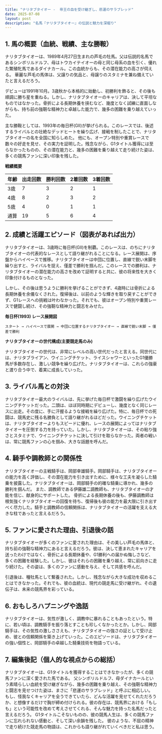 ```yaml
---
title: "ナリタブタイオー -  帝王の血を受け継ぎし、悲運のサラブレッド"
date: 2025-07-08
layout: post
description: "名馬『ナリタブタイオー』の伝説と魅力を深堀り"
---
```


## 1. 馬の概要（血統、戦績、主な勝鞍）

ナリタブタイオーは、1989年4月27日生まれの芦毛の牡馬。父は伝説的名馬であるシンボリルドルフ、母はトウカイテイオーの母と同じ母系の血を引く、優れた繁殖牝馬であるダイナカール。この血統からも、その潜在能力の高さが伺える。  華麗な芦毛の馬体は、父譲りの気品と、母譲りのスタミナを兼ね備えていたと言えるだろう。

デビューは1991年10月。3歳秋から本格的に始動し、初勝利を飾ると、その後も順調に勝ち星を重ねる。しかし、ナリタブタイオーのキャリアは、決して平坦なものではなかった。骨折による長期休養を挟むなど、幾度となく試練に直面しながらも、持ち前の強靭な精神力と卓越した能力で、幾多の困難を乗り越えていった。

主な勝鞍としては、1993年の毎日杯(GII)が挙げられる。このレースでは、後述するライバルとの壮絶なデッドヒートを繰り広げ、接戦を制したことで、ナリタブタイオーの名を全国に知らしめた。  他にも、オープン特別や重賞レースで数々の好走を見せ、その実力を証明した。残念ながら、G1タイトル獲得には至らなかったものの、その潜在能力と、幾多の困難を乗り越えて走り続けた姿は、多くの競馬ファンに深い印象を残した。

**戦績概要**

| 年齢 | 出走回数 | 勝利回数 | 2着回数 | 3着回数 |
|---|---|---|---|---|
| 3歳 | 7 | 3 | 2 | 1 |
| 4歳 | 8 | 2 | 3 | 2 |
| 5歳 | 4 | 0 | 1 | 1 |
| 通算 | 19 | 5 | 6 | 4 |


## 2. 成績と活躍エピソード（図表があれば出力）


ナリタブタイオーは、3歳時に毎日杯(GII)を制覇。このレースは、のちにナリタブタイオーの代表的なレースとして語り継がれることになる。レース展開は、序盤からハイペースで推移。ナリタブタイオーは中団に位置し、直線で鋭い末脚を繰り出すと、ライバルを捉え、僅差で勝利を掴んだ。このレースでの勝利は、ナリタブタイオーの潜在能力の高さを改めて証明すると共に、彼の将来性を大きく印象付けるものとなった。

しかし、その後は思うように勝利を挙げることができず、4歳時には骨折による長期休養を余儀なくされた。復帰後は、以前のような輝きを取り戻すことができず、G1レースへの挑戦は叶わなかった。それでも、彼はオープン特別や重賞レースで健闘し続け、その強靭な精神力と闘志をみせた。


**毎日杯(1993) レース展開図**

```
スタート → ハイペースで展開 → 中団に位置するナリタブタイオー → 直線で鋭い末脚 → 僅差で勝利
```

**ナリタブタイオーの世代構成(主要競走馬のみ)**

ナリタブタイオーの世代は、非常にレベルの高い世代だったと言える。同世代には、ナリタブライアン、ウイニングチケット、ライスシャワーといったG1優勝馬が多数存在し、激しい競争を繰り広げた。ナリタブタイオーは、これらの強豪と渡り合う中で、着実に成長していった。


## 3. ライバル馬との対決

ナリタブタイオー最大のライバルは、先に挙げた毎日杯で激闘を繰り広げたウイニングチケットだった。二頭は、ほぼ同時期にデビューし、幾度となく同じレースに出走。その度に、手に汗握るような接戦を繰り広げた。特に、毎日杯での死闘は、競馬史に残る名勝負として語り継がれるほどだった。ウイニングチケットは、ナリタブタイオーよりもスピードに優れ、レースの展開によってはナリタブタイオーを圧倒する力を持っていた。しかし、ナリタブタイオーは、その粘り強さとスタミナで、ウイニングチケットに決して引けを取らなかった。両者の戦いは、常に競馬ファンの心を掴み、大きな話題を呼んだ。


## 4. 騎手や調教師との関係性

ナリタブタイオーの主戦騎手は、岡部幸雄騎手。岡部騎手は、ナリタブタイオーの能力を高く評価し、その潜在能力を引き出すために、様々な工夫を凝らした騎乗を披露した。ナリタブタイオーは、岡部騎手の的確な騎乗に導かれ、幾多の勝利を掴んだ。  また、調教師である伊藤雄二調教師も、ナリタブタイオーの才能を信じ、献身的にサポートした。  骨折による長期休養の後も、伊藤調教師は根気強くナリタブタイオーの回復を待ち、復帰後も彼の能力を最大限に引き出すべく尽力した。騎手と調教師の信頼関係は、ナリタブタイオーの活躍を支える大きな柱であったと言えるだろう。


## 5. ファンに愛された理由、引退後の話

ナリタブタイオーが多くのファンに愛された理由は、その美しい芦毛の馬体と、持ち前の強靭な精神力にあると言えるだろう。彼は、決して恵まれたキャリアを送ったわけではなく、骨折による長期休養や、G1勝利への届かぬ悔しさなど、多くの困難を経験した。しかし、彼はそれらの困難を乗り越え、常に前向きに走り続けた。その姿は、多くのファンに感動を与え、そして共感を呼んだ。

引退後は、種牡馬として繋養された。しかし、残念ながら大きな成功を収めることはできなかった。それでも、彼の血統は、現代の競走馬に受け継がれ、その遺伝子は、未来の競馬界を彩っている。


## 6. おもしろハプニングや逸話

ナリタブタイオーは、気性が激しく、調教中に暴れることもあったという。特に、若い頃は、調教騎手を振り落とすことも珍しくなかったとか。しかし、岡部騎手は、その気性の激しささえも、ナリタブタイオーの強さの証として受け止め、彼との信頼関係を築き上げていった。このエピソードは、ナリタブタイオーの強い個性と、岡部騎手の卓越した騎乗技術を物語っている。


## 7. 編集後記（個人的な視点からの総括）

ナリタブタイオーは、G1タイトルを獲得することはできなかったが、多くの競馬ファンに深く愛された馬である。  父シンボリルドルフ、母ダイナカールという素晴らしい血統を受け継ぎながら、幾多の困難を乗り越え、その強靭な精神力と闘志を見せつけた姿は、まさに「悲運のサラブレッド」と呼ぶに相応しい。  もし、怪我なくキャリアを全うできていたら、どんな活躍を見せてくれただろうか、と想像するだけで胸が締め付けられる。彼の存在は、競馬界における「もしも」という可能性を改めて考えさせてくれる、そんな魅力を持った名馬だったと言えるだろう。  G1タイトルこそないものの、彼の競馬人生は、多くの競馬ファンに忘れられない感動と、そして深い余韻を残した。  彼のような、不屈の精神で走り続けた競走馬の物語は、これからも語り継がれていくべきだと私は思う。
